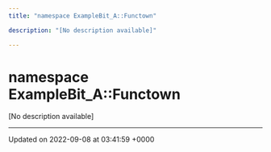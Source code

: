 ```yaml
---
title: "namespace ExampleBit_A::Functown"

description: "[No description available]"

---
```


# namespace ExampleBit_A::Functown

[No description available]






-------------------------------

Updated on 2022-09-08 at 03:41:59 +0000